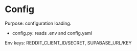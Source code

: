 # Config

Purpose: configuration loading.

- config.py: reads .env and config.yaml

Env keys: REDDIT_CLIENT_ID/SECRET, SUPABASE_URL/KEY
